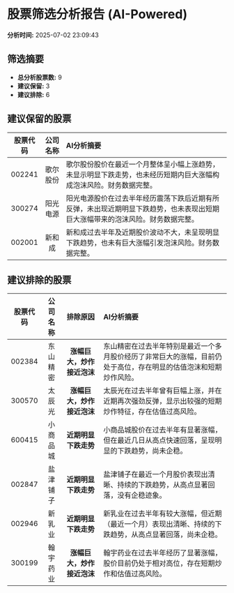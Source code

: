 # 股票筛选分析报告 (AI-Powered)

**分析时间:** 2025-07-02 23:09:43

## 筛选摘要

- **总分析股票数:** 9
- **建议保留:** 3
- **建议排除:** 6

## 建议保留的股票

| 股票代码 | 公司名称 | AI分析摘要 |
|:---:|:---:|:---|
| 002241 | 歌尔股份 | 歌尔股份股价在最近一个月整体呈小幅上涨趋势，未显示明显下跌走势，也未经历短期内巨大涨幅构成泡沫风险。财务数据完整。 |
| 300274 | 阳光电源 | 阳光电源股价在过去半年经历震荡下跌后近期有所反弹，未出现近期明显下跌趋势，也未表现出短期巨大涨幅带来的泡沫风险。财务数据完整。 |
| 002001 | 新和成 | 新和成过去半年及近期股价波动不大，未呈现明显下跌趋势，也未有巨大涨幅引发泡沫风险。财务数据完整。 |

## 建议排除的股票

| 股票代码 | 公司名称 | 排除原因 | AI分析摘要 |
|:---:|:---:|:---:|:---|
| 002384 | 东山精密 | **涨幅巨大，炒作接近泡沫** | 东山精密在过去半年特别是最近一个多月股价经历了非常巨大的涨幅，目前仍处于高位，存在明显的估值泡沫和短期炒作风险。 |
| 300570 | 太辰光 | **涨幅巨大，炒作接近泡沫** | 太辰光在过去半年曾有巨幅上涨，并在近期再次强劲反弹，显示出较强的短期炒作特征，存在估值过高风险。 |
| 600415 | 小商品城 | **近期明显下跌走势** | 小商品城股价在过去半年有显著涨幅，但在最近几日从高点快速回落，呈现明显的下跌趋势，尚未企稳。 |
| 002847 | 盐津铺子 | **近期明显下跌走势** | 盐津铺子在最近一个月股价表现出清晰、持续的下跌趋势，从高点显著回落，没有企稳迹象。 |
| 002946 | 新乳业 | **近期明显下跌走势** | 新乳业在过去半年有较大涨幅，但近期（最近一个月）表现出清晰、持续的下跌趋势，从高点显著回落，尚未企稳。 |
| 300199 | 翰宇药业 | **涨幅巨大，炒作接近泡沫** | 翰宇药业在过去半年经历了显著涨幅，股价目前仍处于相对高位，存在短期炒作和估值过高风险。 |
